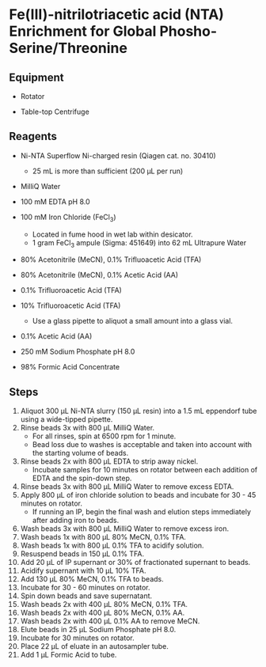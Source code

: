 # Fe(III)-nitrilotriacetic acid (NTA) Enrichment for Global Phosho-Serine/Threonine

## Equipment

* Rotator

* Table-top Centrifuge

## Reagents

* Ni-NTA Superflow Ni-charged resin (Qiagen cat. no. 30410)
    * 25 mL is more than sufficient (200 μL per run)

* MilliQ Water

* 100 mM EDTA pH 8.0

* 100 mM Iron Chloride (FeCl<sub>3</sub>)
    * Located in fume hood in wet lab within desicator.
    * 1 gram FeCl<sub>3</sub> ampule (Sigma: 451649) into 62 mL Ultrapure Water

* 80% Acetonitrile (MeCN), 0.1% Trifluoacetic Acid (TFA)

* 80% Acetonitrile (MeCN), 0.1% Acetic Acid (AA)

* 0.1% Trifluoroacetic Acid (TFA)

* 10% Trifluoroacetic Acid (TFA)
    * Use a glass pipette to aliquot a small amount into a glass vial.

* 0.1% Acetic Acid (AA)

* 250 mM Sodium Phosphate pH 8.0

* 98% Formic Acid Concentrate

## Steps

1. Aliquot 300 μL Ni-NTA slurry (150 μL resin) into a 1.5 mL eppendorf tube
   using a wide-tipped pipette.
2. Rinse beads 3x with 800 μL MilliQ Water.
    * For all rinses, spin at 6500 rpm for 1 minute.
    * Bead loss due to washes is acceptable and taken into account with the
      starting volume of beads.
3. Rinse beads 2x with 800 μL EDTA to strip away nickel.
    * Incubate samples for 10 minutes on rotator between each addition of EDTA
      and the spin-down step.
4. Rinse beads 3x with 800 μL MilliQ Water to remove excess EDTA.
5. Apply 800 μL of iron chloride solution to beads and incubate for 30 - 45
   minutes on rotator.
    * If running an IP, begin the final wash and elution steps immediately
      after adding iron to beads.
6. Wash beads 3x with 800 μL MilliQ Water to remove excess iron.
7. Wash beads 1x with 800 μL 80% MeCN, 0.1% TFA.
7. Wash beads 1x with 800 μL 0.1% TFA to acidify solution.
8. Resuspend beads in 150 μL 0.1% TFA.
9. Add 20 μL of IP supernant or 30% of fractionated supernant to beads.
10. Acidify supernant with 10 μL 10% TFA.
11. Add 130 μL 80% MeCN, 0.1% TFA to beads.
12. Incubate for 30 - 60 minutes on rotator.
13. Spin down beads and save supernatant.
14. Wash beads 2x with 400 μL 80% MeCN, 0.1% TFA.
15. Wash beads 2x with 400 μL 80% MeCN, 0.1% AA.
16. Wash beads 2x with 400 μL 0.1% AA to remove MeCN.
17. Elute beads in 25 μL Sodium Phosphate pH 8.0.
18. Incubate for 30 minutes on rotator.
19. Place 22 μL of eluate in an autosampler tube.
20. Add 1 μL Formic Acid to tube.
